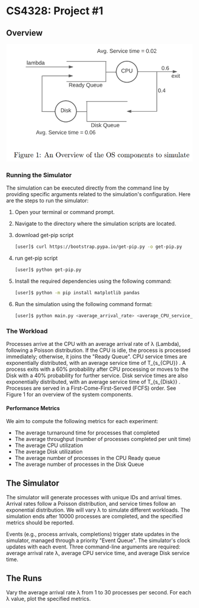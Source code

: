 # CS4328: Project #1

## Overview

![Example Image](system.png)

### Running the Simulator

The simulation can be executed directly from the command line by providing specific arguments related to the simulation's configuration. Here are the steps to run the simulator:

1. Open your terminal or command prompt.
2. Navigate to the directory where the simulation scripts are located.
3. download get-pip script

   ```bash
   [user]$ curl https://bootstrap.pypa.io/get-pip.py -o get-pip.py
   ```

4. run get-pip script

   ```bash
   [user]$ python get-pip.py
   ```

5. Install the required dependencies using the following command:

   ```bash
   [user]$ python -m pip install matplotlib pandas
   ```

6. Run the simulation using the following command format:

   ```bash
   [user]$ python main.py <average_arrival_rate> <average_CPU_service_time> average_Disk_service_time>
   ```

### The Workload

Processes arrive at the CPU with an average arrival rate of λ (Lambda), following a Poisson distribution. If the CPU is idle, the process is processed immediately; otherwise, it joins the "Ready Queue". CPU service times are exponentially distributed, with an average service time of T_{s_{CPU}} . A process exits with a 60% probability after CPU processing or moves to the Disk with a 40% probability for further service. Disk service times are also exponentially distributed, with an average service time of  T_{s_{Disk}} . Processes are served in a First-Come-First-Served (FCFS) order. See Figure 1 for an overview of the system components.

#### Performance Metrics

We aim to compute the following metrics for each experiment:

- The average turnaround time for processes that completed
- The average throughput (number of processes completed per unit time)
- The average CPU utilization
- The average Disk utilization
- The average number of processes in the CPU Ready queue
- The average number of processes in the Disk Queue

## The Simulator

The simulator will generate processes with unique IDs and arrival times. Arrival rates follow a Poisson distribution, and service times follow an exponential distribution. We will vary λ to simulate different workloads. The simulation ends after 10000 processes are completed, and the specified metrics should be reported.

Events (e.g., process arrivals, completions) trigger state updates in the simulator, managed through a priority "Event Queue". The simulator's clock updates with each event. Three command-line arguments are required: average arrival rate λ, average CPU service time, and average Disk service time.

## The Runs

Vary the average arrival rate λ from 1 to 30 processes per second. For each λ value, plot the specified metrics.
